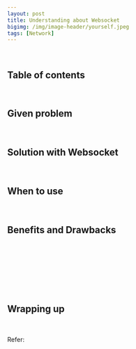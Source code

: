 ```yaml
---
layout: post
title: Understanding about Websocket
bigimg: /img/image-header/yourself.jpeg
tags: [Network]
---
```





<br>

## Table of contents





<br>

## Given problem






<br>

## Solution with Websocket






<br>

## When to use





<br>

## Benefits and Drawbacks





<br>

## 





<br>

## 





<br>

## Wrapping up




<br>

Refer:

[]()

[]()

[]()

[]()